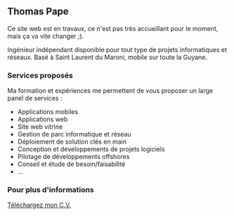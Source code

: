 ## Thomas Pape

Ce site web est en travaux, ce n'est pas très accueillant pour le moment, mais ça va vite changer ;).

Ingénieur indépendant disponible pour tout type de projets informatiques et réseaux. 
Basé à Saint Laurent du Maroni, mobile sur toute la Guyane.

### Services proposés

Ma formation et expériences me permettent de vous proposer un large panel de services :

- Applications mobiles
- Applications web
- Site web vitrine
- Gestion de parc informatique et réseau
- Déploiement de solution clés en main
- Conception et développements de projets logiciels
- Pilotage de développements offshores
- Conseil et étude de besoin/faisabilité
- ...

### Pour plus d'informations

[Téléchargez mon C.V.](/cv_pape_t.pdf)
